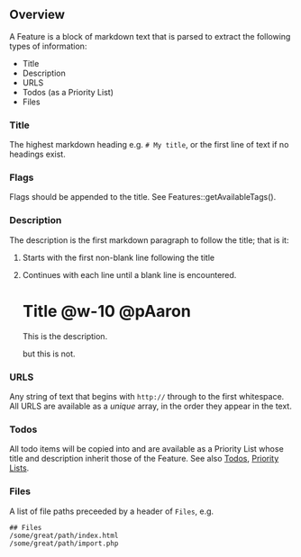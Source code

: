## Overview
A Feature is a block of markdown text that is parsed to extract the following types of information:

* Title
* Description
* URLS
* Todos (as a Priority List)
* Files

### Title
The highest markdown heading e.g. `# My title`, or the first line of text if no headings exist.

### Flags
Flags should be appended to the title.  See Features::getAvailableTags().
### Description
The description is the first markdown paragraph to follow the title; that is it:
1. Starts with the first non-blank line following the title
2. Continues with each line until a blank line is encountered.

    # Title @w-10 @pAaron

    This
    is
    the
    description.

    but this is not.

### URLS
Any string of text that begins with `http://` through to the first whitespace.  All URLS are available as a _unique_ array, in the order they appear in the text.

### Todos
All todo items will be copied into and are available as a Priority List whose title and description inherit those of the Feature. See also [Todos](todo.html), [Priority Lists](priority_list.html).

### Files
A list of file paths preceeded by a header of `Files`, e.g.

    ## Files
    /some/great/path/index.html
    /some/great/path/import.php